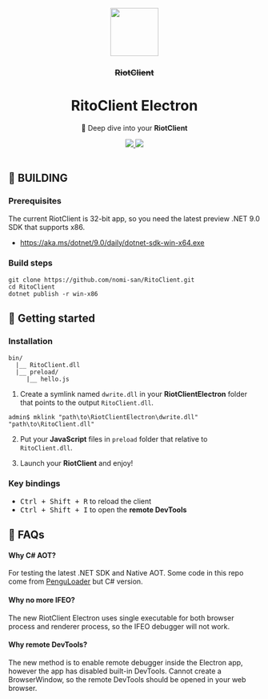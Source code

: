 <br>

<div align="center">
  <img src="https://i.imgur.com/WfGUuSy.png" width="96" height="96" />
  <h3 align="center"><strike>RiotClient</strike></h3>
  <h1 align="center">RitoClient Electron</h1>
  <p align="center">
    🤿 Deep dive into your <strong>RiotClient</strong>
  </p>
  <a href="https://github.com/nomi-san/RitoClient">
    <img src="https://img.shields.io/github/stars/nomi-san/RitoClient.svg?style=for-the-badge&logo=github" />
  </a>
  <a href="https://github.com/nomi-san/RitoClient/blob/main/LICENSE">
    <img src="https://img.shields.io/badge/License-MIT-brightgreen.svg?style=for-the-badge" />
  </a>
</div>

<br>

## 🔨 BUILDING

### Prerequisites

The current RiotClient is 32-bit app, so you need the latest preview .NET 9.0 SDK that supports x86.
  - https://aka.ms/dotnet/9.0/daily/dotnet-sdk-win-x64.exe

### Build steps

```
git clone https://github.com/nomi-san/RitoClient.git
cd RitoClient
dotnet publish -r win-x86
```

## 🌟 Getting started

### Installation

```
bin/
  |__ RitoClient.dll
  |__ preload/
     |__ hello.js
```

1. Create a symlink named `dwrite.dll` in your **RiotClientElectron** folder that points to the output `RitoClient.dll`.

```
admin$ mklink "path\to\RiotClientElectron\dwrite.dll" "path\to\RitoClient.dll"
```

2. Put your **JavaScript** files in `preload` folder that relative to `RitoClient.dll`.

3. Launch your **RiotClient** and enjoy!

### Key bindings
- <kbd>Ctrl + Shift + R</kbd> to reload the client
- <kbd>Ctrl + Shift + I</kbd> to open the **remote DevTools**

## 🤔 FAQs

#### Why C# AOT?
For testing the latest .NET SDK and Native AOT. Some code in this repo come from [PenguLoader](https://github.com/PenguLoader/PenguLoader) but C# version.

#### Why no more IFEO?
The new RiotClient Electron uses single executable for both browser process and renderer process, so the IFEO debugger will not work.

#### Why remote DevTools?
The new method is to enable remote debugger inside the Electron app, however the app has disabled built-in DevTools. Cannot create a BrowserWindow, so the remote DevTools should be opened in your web browser.
